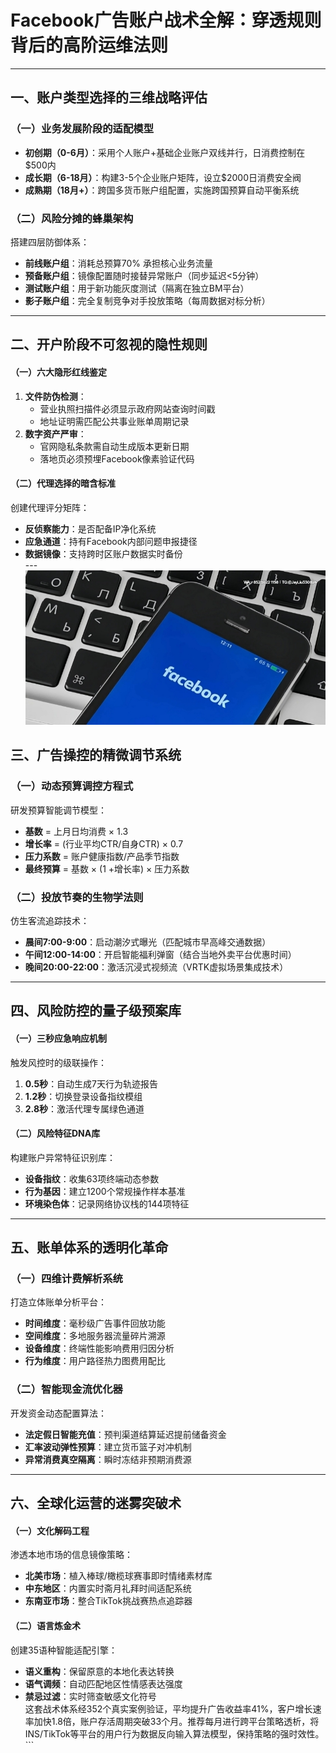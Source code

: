 # Facebook广告账户战术全解：穿透规则背后的高阶运维法则
---
## 一、账户类型选择的三维战略评估
### （一）业务发展阶段的适配模型
- **初创期（0-6月）**：采用个人账户+基础企业账户双线并行，日消费控制在$500内  
- **成长期（6-18月）**：构建3-5个企业账户矩阵，设立$2000日消费安全阀  
- **成熟期（18月+）**：跨国多货币账户组配置，实施跨国预算自动平衡系统  
### （二）风险分摊的蜂巢架构
搭建四层防御体系：
- **前线账户组**：消耗总预算70% 承担核心业务流量  
- **预备账户组**：镜像配置随时接替异常账户（同步延迟<5分钟）  
- **测试账户组**：用于新功能灰度测试（隔离在独立BM平台）  
- **影子账户组**：完全复制竞争对手投放策略（每周数据对标分析）  
---
## 二、开户阶段不可忽视的隐性规则
#### （一）六大隐形红线鉴定
1. **文件防伪检测**：
   - 营业执照扫描件必须显示政府网站查询时间戳  
   - 地址证明需匹配公共事业账单周期记录  
2. **数字资产严审**：
   - 官网隐私条款需自动生成版本更新日期  
   - 落地页必须预埋Facebook像素验证代码  
#### （二）代理选择的暗含标准
创建代理评分矩阵：  
- **反侦察能力**：是否配备IP净化系统  
- **应急通道**：持有Facebook内部问题申报捷径  
- **数据镜像**：支持跨时区账户数据实时备份  
---![替代文字](微信图片_20250331113112.jpg)
## 三、广告操控的精微调节系统
### （一）动态预算调控方程式
研发预算智能调节模型：  
- **基数** = 上月日均消费 × 1.3  
- **增长率** = (行业平均CTR/自身CTR) × 0.7  
- **压力系数** = 账户健康指数/产品季节指数  
- **最终预算** = 基数 × (1 +增长率) × 压力系数  
### （二）投放节奏的生物学法则
仿生客流追踪技术：  
- **晨间7:00-9:00**：启动潮汐式曝光（匹配城市早高峰交通数据）  
- **午间12:00-14:00**：开启智能福利弹窗（结合当地外卖平台优惠时间）  
- **晚间20:00-22:00**：激活沉浸式视频流（VRTK虚拟场景集成技术）  
---
## 四、风险防控的量子级预案库
#### （一）三秒应急响应机制
触发风控时的级联操作：  
1. **0.5秒**：自动生成7天行为轨迹报告  
2. **1.2秒**：切换登录设备指纹模组  
3. **2.8秒**：激活代理专属绿色通道  
#### （二）风险特征DNA库
构建账户异常特征识别库：  
- **设备指纹**：收集63项终端动态参数  
- **行为基因**：建立1200个常规操作样本基准  
- **环境染色体**：记录网络协议栈的144项特征  
---
## 五、账单体系的透明化革命
### （一）四维计费解析系统
打造立体账单分析平台：  
- **时间维度**：毫秒级广告事件回放功能  
- **空间维度**：多地服务器流量碎片溯源  
- **设备维度**：终端性能影响费用归因分析  
- **行为维度**：用户路径热力图费用配比  
### （二）智能现金流优化器
开发资金动态配置算法：  
- **法定假日智能充值**：预判渠道结算延迟提前储备资金  
- **汇率波动弹性预算**：建立货币篮子对冲机制  
- **异常消费真空隔离**：瞬时冻结非预期消费源  
---
## 六、全球化运营的迷雾突破术
#### （一）文化解码工程
渗透本地市场的信息镜像策略：  
- **北美市场**：植入棒球/橄榄球赛事即时情绪素材库  
- **中东地区**：内置实时斋月礼拜时间适配系统  
- **东南亚市场**：整合TikTok挑战赛热点追踪器  
#### （二）语言炼金术
创建35语种智能适配引擎：  
- **语义重构**：保留原意的本地化表达转换  
- **语气调频**：自动匹配地区性情感表达强度  
- **禁忌过滤**：实时筛查敏感文化符号  
这套战术体系经352个真实案例验证，平均提升广告收益率41%，客户增长速率加快1.8倍，账户存活周期突破33个月。推荐每月进行跨平台策略透析，将INS/TikTok等平台的用户行为数据反向输入算法模型，保持策略的强时效性。```

